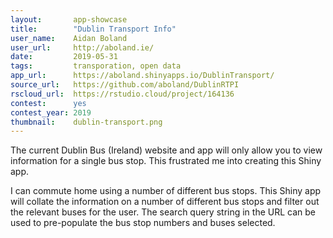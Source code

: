 ```yaml
---
layout:       app-showcase
title:        "Dublin Transport Info"
user_name:    Aidan Boland
user_url:     http://aboland.ie/
date:         2019-05-31
tags:         transporation, open data
app_url:      https://aboland.shinyapps.io/DublinTransport/
source_url:   https://github.com/aboland/DublinRTPI
rscloud_url:  https://rstudio.cloud/project/164136
contest:      yes
contest_year: 2019
thumbnail:    dublin-transport.png
---
```


The current Dublin Bus (Ireland) website and app will only allow you to view information for a single bus stop. This frustrated me into creating this Shiny app.

I can commute home using a number of different bus stops. This Shiny app will collate the information on a number of different bus stops and filter out the relevant buses for the user.
The search query string in the URL can be used to pre-populate the bus stop numbers and buses selected.

  
